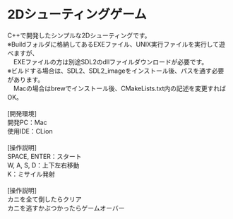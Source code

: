# 2Dシューティングゲーム
C++で開発したシンプルな2Dシューティングです。
<br>
※Buildフォルダに格納してあるEXEファイル、UNIX実行ファイルを実行して遊べますが、
<br>
　EXEファイルの方は別途SDL2のdllファイルダウンロードが必要です。
<br>
※ビルドする場合は、SDL2、SDL2_imageをインストール後、パスを通す必要があります。
<br>
　Macの場合はbrewでインストール後、CMakeLists.txt内の記述を変更すればOK。
<br>
<br>
[開発環境]
<br>
開発PC：Mac
<br>
使用IDE：CLion
<br>
<br>
[操作説明]
<br>
SPACE, ENTER：スタート
<br>
W, A, S, D：上下左右移動
<br>
K：ミサイル発射
<br>
<br>
[操作説明]
<br>
カニを全て倒したらクリア
<br>
カニを逃すかぶつかったらゲームオーバー
